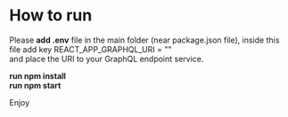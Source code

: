 # How to run  
  
Please **add .env** file in the main folder (near package.json file), inside this file add key REACT_APP_GRAPHQL_URI = ""  
and place the URI to your GraphQL endpoint service.  
  
**run npm install**  
**run npm start**  
  
Enjoy
